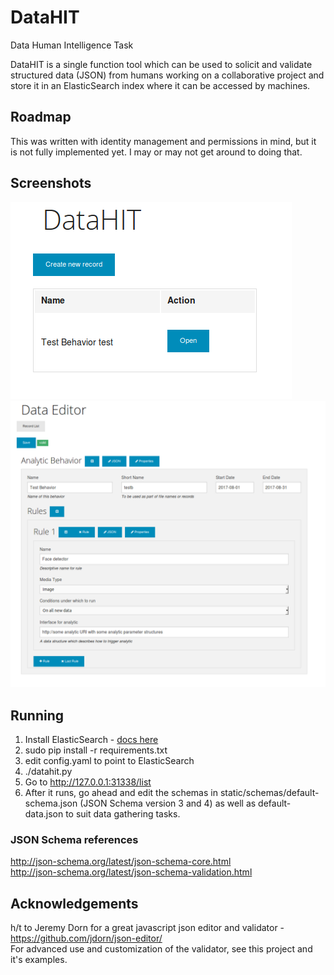 # DataHIT
Data Human Intelligence Task

DataHIT is a single function tool which can be used to solicit and validate structured data (JSON) from humans working on a collaborative project and store it in an ElasticSearch index where it can be accessed by machines.

## Roadmap
This was written with identity management and permissions in mind, but it is not fully implemented yet. I may or may not get around to doing that.

## Screenshots

![list](doc/images/datahitlist.png)
![editor](doc/images/datahiteditor.png)

## Running
1. Install ElasticSearch - [docs here](https://www.digitalocean.com/community/tutorials/how-to-install-and-configure-elasticsearch-on-ubuntu-16-04)
2. sudo pip install -r requirements.txt
3. edit config.yaml to point to ElasticSearch
4. ./datahit.py
5. Go to http://127.0.0.1:31338/list
6. After it runs, go ahead and edit the schemas in static/schemas/default-schema.json (JSON Schema version 3 and 4) as well as default-data.json to suit data gathering tasks.

### JSON Schema references
http://json-schema.org/latest/json-schema-core.html  
http://json-schema.org/latest/json-schema-validation.html  

## Acknowledgements

h/t to Jeremy Dorn for a great javascript json editor and validator - https://github.com/jdorn/json-editor/  
For advanced use and customization of the validator, see this project and it's examples.
